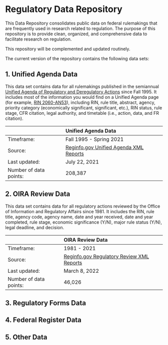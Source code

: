 # Regulatory Data Repository 

This Data Repository consolidates public data on federal rulemakings that are frequently used in research related to regulation. The purpose of this repository is to provide clean, organized, and comprehensive data to facilitate research on regulation.

This repository will be complemented and updated routinely.

The current version of the repository contains the following data sets:


## 1. Unified Agenda Data

This data set contains data for all rulemakings published in the semiannual [Unified Agenda of Regulatory and Deregulatory Actions](https://www.reginfo.gov/public/do/eAgendaMain) since Fall 1995. It includes most of the information you would find on a Unified Agenda page (for example, [RIN 2060-AN53](https://www.reginfo.gov/public/do/eAgendaViewRule?pubId=200604&RIN=2060-AN53)), including RIN, rule title, abstract, agency, priority category (economically significant, significant, etc.), RIN status, rule stage, CFR citation, legal authority, and timetable (i.e., action, data, and FR citation). 

|            |  Unified Agenda Data                                                           | 
| :-------- | :------------------------------------------------------------------------------ |
| Timeframe: | Fall 1995 - Spring 2021                                                          |
| Source:    | [Reginfo.gov Unified Agenda XML Reports](https://www.reginfo.gov/public/do/eAgendaXmlReport)   |
| Last updated:	|	July 22, 2021	|
| Number of data points: | 208,387                                                            |


## 2. OIRA Review Data

This data set contains data for all regulatory actions reviewed by the Office of Information and Regulatory Affairs since 1981. It includes the RIN, rule title, agency code, agency name, date and year received, date and year completed, rule stage, economic significance (Y/N), major rule status (Y/N), legal deadline, and decision.

|            |  OIRA Review Data        | 
| :--------  | :----------------------- |
| Timeframe: | 1981 - 2021              |
| Source:    | [Reginfo.gov Regulatory Review XML Reports](https://www.reginfo.gov/public/do/XMLReportList) |
| Last updated:	|	March 8, 2022	|
| Number of data points: | 46,026       |                                                      


## 3. Regulatory Forms Data


## 4. Federal Register Data


## 5. Other Data




 

